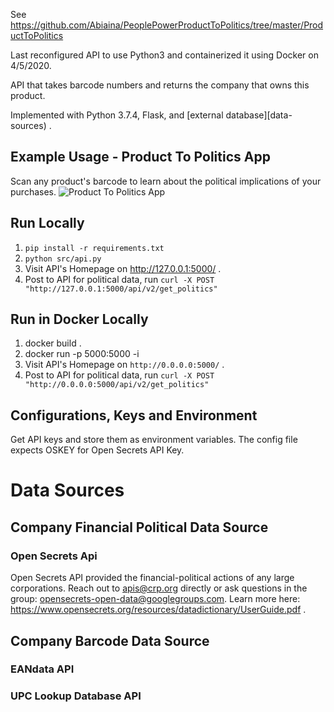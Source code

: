 See https://github.com/Abiaina/PeoplePowerProductToPolitics/tree/master/ProductToPolitics


Last reconfigured API to use Python3 and containerized it using Docker on 4/5/2020.

API that takes barcode numbers and returns the company that owns this product.

Implemented with Python 3.7.4, Flask, and [external database][data-sources) .

## Example Usage - Product To Politics App
Scan any product's barcode to learn about the political implications of your purchases.
![Product To Politics App](P2P.gif)


## Run Locally
1. `pip install -r requirements.txt`
1. `python src/api.py`
1. Visit API's Homepage on http://127.0.0.1:5000/ .
1. Post to API for political data, run `curl -X POST "http://127.0.0.1:5000/api/v2/get_politics"`

## Run in Docker Locally
1. docker build .
1. docker run -p 5000:5000 -i <name of image created above>
1. Visit API's Homepage on `http://0.0.0.0:5000/` .
1. Post to API for political data, run `curl -X POST "http://0.0.0.0:5000/api/v2/get_politics"`

## Configurations, Keys and Environment
Get API keys and store them as environment variables. The config file expects OSKEY for Open Secrets API Key.

# Data Sources
## Company Financial Political Data Source
### Open Secrets Api

Open Secrets API provided the financial-political actions of any large corporations. Reach out to apis@crp.org directly or ask questions in the group: opensecrets-open-data@googlegroups.com. Learn more here: https://www.opensecrets.org/resources/datadictionary/UserGuide.pdf .

## Company Barcode Data Source
### EANdata API
### UPC Lookup Database API